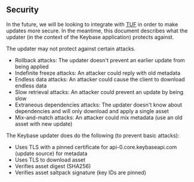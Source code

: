 ## Security

In the future, we will be looking to integrate with [TUF](https://theupdateframework.github.io/)
in order to make updates more secure. In the meantime, this document describes
what the updater (in the context of the Keybase application) protects against.

The updater may not protect against certain attacks.

- Rollback attacks: The updater doesn't prevent an earlier update from being applied
- Indefinite freeze attacks: An attacker could reply with old metadata
- Endless data attacks: An attacker could cause the client to download endless data
- Slow retrieval attacks: An attacker could prevent an update by being slow
- Extraneous dependencies attacks: The updater doesn't know about dependencies and will only download and apply a single asset
- Mix-and-match attacks: An attacker could mix metadata (use an old asset with new update)

The Keybase updater does do the following (to prevent basic attacks):

- Uses TLS with a pinned certificate for api-0.core.keybaseapi.com (update source) for metadata
- Uses TLS to download asset
- Verifies asset digest (SHA256)
- Verifies asset saltpack signature (key IDs are pinned)
